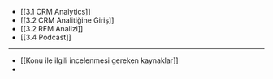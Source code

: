 - [[3.1 CRM Analytics]]
- [[3.2 CRM Analitiğine Giriş]]
- [[3.2 RFM Analizi]]
- [[3.4 Podcast]]

---
- [[Konu ile ilgili incelenmesi gereken kaynaklar]]
- 